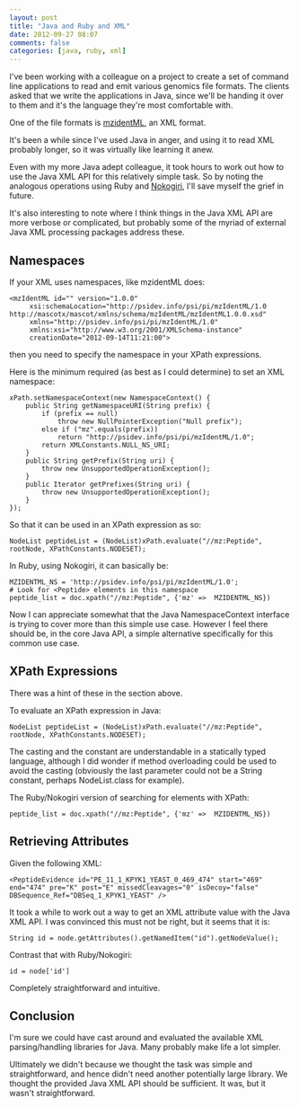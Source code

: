 ```yaml
---
layout: post
title: "Java and Ruby and XML"
date: 2012-09-27 08:07
comments: false
categories: [java, ruby, xml]
---
```


I've been working with a colleague on a project to create a set of command line applications to read and emit various genomics file formats. The clients asked that we write the applications in Java, since we'll be handing it over to them and it's the language they're most comfortable with.

One of the file formats is [mzidentML](http://www.psidev.info/mzidentml), an XML format.

It's been a while since I've used Java in anger, and using it to read XML probably longer, so it was virtually like learning it anew.

Even with my more Java adept colleague, it took hours to work out how to use the Java XML API for this relatively simple task. So by noting the analogous operations using Ruby and [Nokogiri](http://nokogiri.org/), I'll save myself the grief in future.

It's also interesting to note where I think things in the Java XML API are more verbose or complicated, but probably some of the myriad of external Java XML processing packages address these.

## Namespaces ##

If your XML uses namespaces, like mzidentML does:

    <mzIdentML id="" version="1.0.0"
         xsi:schemaLocation="http://psidev.info/psi/pi/mzIdentML/1.0 http://mascotx/mascot/xmlns/schema/mzIdentML/mzIdentML1.0.0.xsd"
         xmlns="http://psidev.info/psi/pi/mzIdentML/1.0"
         xmlns:xsi="http://www.w3.org/2001/XMLSchema-instance"
         creationDate="2012-09-14T11:21:00">

then you need to specify the namespace in your XPath expressions.

Here is the minimum required (as best as I could determine) to set an XML namespace:

    xPath.setNamespaceContext(new NamespaceContext() {
        public String getNamespaceURI(String prefix) {
            if (prefix == null)
                throw new NullPointerException("Null prefix");
            else if ("mz".equals(prefix))
                return "http://psidev.info/psi/pi/mzIdentML/1.0";
            return XMLConstants.NULL_NS_URI;
        }
        public String getPrefix(String uri) {
            throw new UnsupportedOperationException();
        }
        public Iterator getPrefixes(String uri) {
            throw new UnsupportedOperationException();
        }
    });

So that it can be used in an XPath expression as so:

    NodeList peptideList = (NodeList)xPath.evaluate("//mz:Peptide", rootNode, XPathConstants.NODESET);

In Ruby, using Nokogiri, it can basically be:

    MZIDENTML_NS = 'http://psidev.info/psi/pi/mzIdentML/1.0';
    # Look for <Peptide> elements in this namespace
    peptide_list = doc.xpath("//mz:Peptide", {'mz' =>  MZIDENTML_NS})

Now I can appreciate somewhat that the Java NamespaceContext interface is trying to cover more than this simple use case. However I feel there should be, in the core Java API, a simple alternative specifically for this common use case.

## XPath Expressions ##

There was a hint of these in the section above.

To evaluate an XPath expression in Java:

    NodeList peptideList = (NodeList)xPath.evaluate("//mz:Peptide", rootNode, XPathConstants.NODESET);

The casting and the constant are understandable in a statically typed language, although I did wonder if method overloading could be used to avoid the casting (obviously the last parameter could not be a String constant, perhaps NodeList.class for example).

The Ruby/Nokogiri version of searching for elements with XPath:

    peptide_list = doc.xpath("//mz:Peptide", {'mz' =>  MZIDENTML_NS})

## Retrieving Attributes ##

Given the following XML:

    <PeptideEvidence id="PE_11_1_KPYK1_YEAST_0_469_474" start="469" end="474" pre="K" post="E" missedCleavages="0" isDecoy="false" DBSequence_Ref="DBSeq_1_KPYK1_YEAST" />

It took a while to work out a way to get an XML attribute value with the Java XML API. I was convinced this must not be right, but it seems that it is:

    String id = node.getAttributes().getNamedItem("id").getNodeValue();

Contrast that with Ruby/Nokogiri:

    id = node['id']

Completely straightforward and intuitive.

## Conclusion ##

I'm sure we could have cast around and evaluated the available XML parsing/handling libraries for Java. Many probably make life a lot simpler.

Ultimately we didn't because we thought the task was simple and straightforward, and hence didn't need another potentially large library. We thought the provided Java XML API should be sufficient. It was, but it wasn't straightforward.
